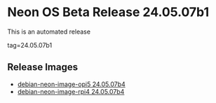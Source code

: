 # Neon OS Beta Release 24.05.07b1
This is an automated release

tag=24.05.07b1

## Release Images
- [debian-neon-image-opi5 24.05.07b4](https://2222.us/app/files/neon_images/core/opi5/dev/debian-neon-image-opi5_2024-05-07_14_53.img.xz)
- [debian-neon-image-rpi4 24.05.07b4](https://2222.us/app/files/neon_images/core/rpi4/dev/debian-neon-image-rpi4_2024-05-07_14_53.img.xz)
